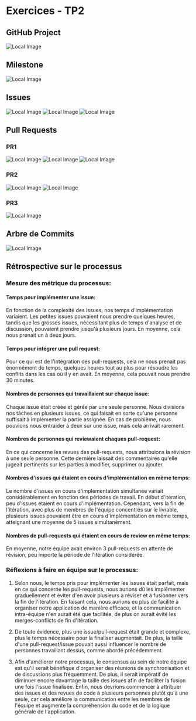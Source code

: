# Exercices - TP2


## GitHub Project
![Local Image](../images/tp2/board.png)
## Milestone
![Local Image](../images/tp2/milestone.png)
## Issues
![Local Image](../images/tp2/issue1.png)
![Local Image](../images/tp2/issue2.png)
![Local Image](../images/tp2/issue3.png)


## Pull Requests
### PR1
![Local Image](../images/tp2/pr1.png)
![Local Image](../images/tp2/pr1.2.png)
![Local Image](../images/tp2/pr1.3.png)

### PR2
![Local Image](../images/tp2/pr2.png)
![Local Image](../images/tp2/pr2.2.png)
### PR3
![Local Image](../images/tp2/pr3.png)

## Arbre de Commits
![Local Image](../images/tp2/commit-tree.png)

## Rétrospective sur le processus

### Mesure des métrique du processus:


#### Temps pour implémenter une issue:

En fonction de la complexité des issues, nos temps d'implémentation variaient. Les petites issues pouvaient nous prendre quelques heures, tandis que les grosses issues, nécessitant plus de temps d'analyse et de discussion, pouvaient prendre jusqu'à plusieurs jours. En moyenne, cela nous prenait un à deux jours.

#### Temps pour intégrer une pull request:

Pour ce qui est de l'intégration des pull-requests, cela ne nous prenait pas énormément de temps, quelques heures tout au plus pour résoudre les conflits dans les cas où il y en avait. En moyenne, cela pouvait nous prendre 30 minutes.
#### Nombres de personnes qui travaillaient sur chaque issue:

Chaque issue était créée et gérée par une seule personne. Nous divisions nos tâches en plusieurs issues, ce qui faisait en sorte qu'une personne suffisait à implémenter la partie assignée. En cas de problème, nous pouvions nous entraider à deux sur une issue, mais cela arrivait rarement.

#### Nombres de personnes qui reviewaient chaques pull-request:

En ce qui concerne les revues des pull-requests, nous attribuions la révision à une seule personne. Cette dernière laissait des commentaires qu'elle jugeait pertinents sur les parties à modifier, supprimer ou ajouter.

#### Nombres d'issues qui étaient en cours d'implémentation en même temps:

Le nombre d'issues en cours d'implémentation simultanée variait considérablement en fonction des périodes de travail. En début d'itération, peu d'issues étaient en cours d'implémentation. Cependant, vers la fin de l'itération, avec plus de membres de l'équipe concentrés sur le livrable, plusieurs issues pouvaient être en cours d'implémentation en même temps, atteignant une moyenne de 5 issues simultanément.

#### Nombres de pull-requests qui étaient en cours de review en même temps:

En moyenne, notre équipe avait environ 3 pull-requests en attente de révision, peu importe la période de l'itération considérée.

### Réflexions à faire en équipe sur le processus:

1. Selon nous, le temps pris pour implémenter les issues était parfait, mais en ce qui concerne les pull-requests, nous aurions dû les implémenter graduellement et éviter d'en avoir plusieurs à réviser et à fusionner vers la fin de l'itération. En faisant cela, nous aurions eu plus de facilité à organiser notre application de manière efficace, et la communication intra-équipe n'en aurait été que facilitée, de plus on aurait évité les merges-conflicts de fin d'itération.


2. De toute évidence, plus une issue/pull-request était grande et complexe, plus le temps nécessaire pour la finaliser augmentait. De plus, la taille d'une pull-request/issue pouvait aussi influencer le nombre de personnes travaillant dessus, comme abordé précédemment.


3. Afin d'améliorer notre processus, le consensus au sein de notre équipe est qu'il serait bénéfique d'organiser des réunions de synchronisation et de discussions plus fréquemment. De plus, il serait impératif de diminuer encore davantage la taille des issues afin de faciliter la fusion une fois l'issue finalisée. Enfin, nous devrions commencer à attribuer des issues et des revues de code à plusieurs personnes plutôt qu'à une seule, car cela améliore la communication entre les membres de l'équipe et augmente la compréhension du code et de la logique générale de l'application.

